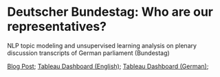 # Deutscher Bundestag: Who are our representatives?
NLP topic modeling and unsupervised learning analysis on plenary discussion transcripts of German parliament (Bundestag)

[Blog Post](https://www.google.com);
[Tableau Dashboard (English)](https://www.google.com);
[Tableau Dashboard (German)](https://www.google.com);
